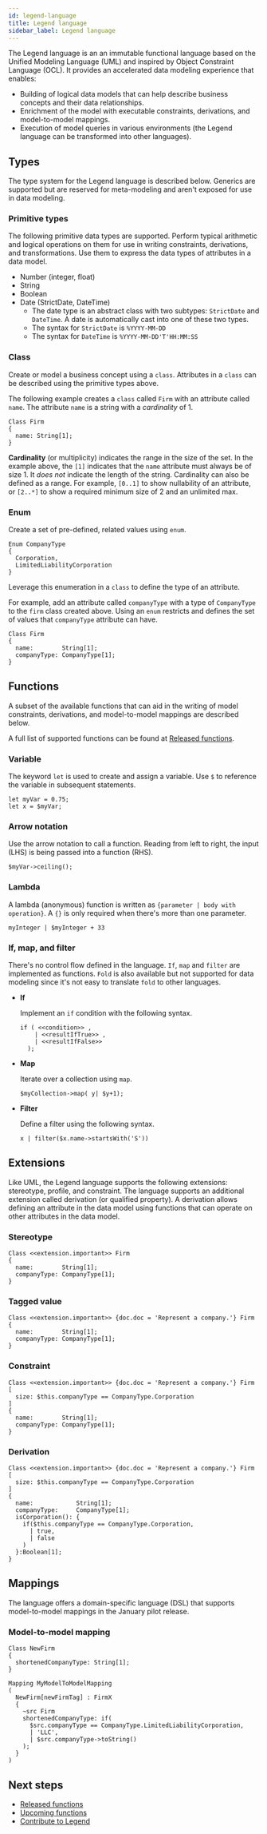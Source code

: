 ```yaml
---
id: legend-language
title: Legend language
sidebar_label: Legend language
---
```


The Legend language is an an immutable functional language based on the Unified Modeling Language (UML) and inspired by Object Constraint Language (OCL). It provides an accelerated data modeling experience that enables:

- Building of logical data models that can help describe business concepts and their data relationships.  
- Enrichment of the model with executable constraints, derivations, and model-to-model mappings.
- Execution of model queries in various environments (the Legend language can be transformed into other languages).

## Types

The type system for the Legend language is described below. Generics are supported but are reserved for meta-modeling and aren't exposed for use in data modeling.

### Primitive types

The following primitive data types are supported. Perform typical arithmetic and logical operations on them for use in writing constraints, derivations, and transformations. Use them to express the data types of attributes in a data model.

- Number (integer, float)
- String
- Boolean
- Date (StrictDate, DateTime)
  - The date type is an abstract class with two subtypes: `StrictDate` and `DateTime`. A date is automatically cast into one of these two types.
  - The syntax for `StrictDate` is `%YYYY-MM-DD`
  - The syntax for `DateTime` is `%YYYY-MM-DD'T'HH:MM:SS`

### Class

Create or model a business concept using a `class`. Attributes in a `class` can be described using the primitive types above.  

The following example creates a `class` called `Firm` with an attribute called `name`. The attribute `name` is a string with a *cardinality* of 1.

```Legend
Class Firm
{
  name: String[1];  
}
```

**Cardinality** (or multiplicity) indicates the range in the size of the set. In the example above, the `[1]` indicates that the `name` attribute must always be of size 1. It _does not_ indicate the length of the string. Cardinality can also be defined as a range. For example, `[0..1]` to show nullability of an attribute, or `[2..*]` to show a required minimum size of 2 and an unlimited max.

### Enum

Create a set of pre-defined, related values using `enum`.

```Legend
Enum CompanyType
{
  Corporation,
  LimitedLiabilityCorporation
}
```

Leverage this enumeration in a `class` to define the type of an attribute.  

For example, add an attribute called `companyType` with a type of `CompanyType` to the `firm` class created above. Using an `enum` restricts and defines the set of values that `companyType` attribute can have.

```Legend
Class Firm
{
  name:        String[1];  
  companyType: CompanyType[1];
}
```

## Functions

A subset of the available functions that can aid in the writing of model constraints, derivations, and model-to-model mappings are described below.  

A full list of supported functions can be found at [Released functions](released-functions.md).

### Variable

The keyword `let` is used to create and assign a variable. Use `$` to reference the variable in subsequent statements.

```Legend
let myVar = 0.75;
let x = $myVar;
```

### Arrow notation

Use the arrow notation to call a function. Reading from left to right, the input (LHS) is being passed into a function (RHS).

```Legend
$myVar->ceiling();
```

### Lambda

A lambda (anonymous) function is written as `{parameter | body with operation}`. A `{}` is only required when there's more than one parameter.

```Legend
myInteger | $myInteger + 33
```

### If, map, and filter

There's no control flow defined in the language. `If`, `map` and `filter` are implemented as functions. `Fold` is also available but not supported for data modeling since it's not easy to translate `fold` to other languages.

- **If**
  
  Implement an `if` condition with the following syntax.

  ```Legend
  if ( <<condition>> ,
      | <<resultIfTrue>> ,
      | <<resultIfFalse>>
    );
  ```

- **Map**

  Iterate over a collection using `map`.

  ```Legend
  $myCollection->map( y| $y+1);
  ```

- **Filter**

  Define a filter using the following syntax.

  ```Legend
  x | filter($x.name->startsWith('S'))
  ```

## Extensions

Like UML, the Legend language supports the following extensions: stereotype, profile, and constraint. The language supports an additional extension called derivation (or qualified property). A derivation allows defining an attribute in the data model using functions that can operate on other attributes in the data model.

### Stereotype

```Legend
Class <<extension.important>> Firm
{
  name:        String[1];  
  companyType: CompanyType[1];
}
```

### Tagged value

```Legend
Class <<extension.important>> {doc.doc = 'Represent a company.'} Firm
{
  name:        String[1];  
  companyType: CompanyType[1];
}
```

### Constraint

```Legend
Class <<extension.important>> {doc.doc = 'Represent a company.'} Firm
[
  size: $this.companyType == CompanyType.Corporation
]
{
  name:        String[1];  
  companyType: CompanyType[1];
}
```

### Derivation

```Legend
Class <<extension.important>> {doc.doc = 'Represent a company.'} Firm
[
  size: $this.companyType == CompanyType.Corporation
]
{
  name:            String[1];  
  companyType:     CompanyType[1];
  isCorporation(): {
    if($this.companyType == CompanyType.Corporation,
      | true,
      | false
    )
  }:Boolean[1];
}
```

## Mappings

The language offers a domain-specific language (DSL) that supports model-to-model mappings in the January pilot release.

### Model-to-model mapping

```Legend
Class NewFirm
{
  shortenedCompanyType: String[1];  
}

Mapping MyModelToModelMapping
(
  NewFirm[newFirmTag] : FirmX
  {
    ~src Firm
    shortenedCompanyType: if(
      $src.companyType == CompanyType.LimitedLiabilityCorporation,
      | 'LLC',
      | $src.companyType->toString()
    );
  }
)
```

## Next steps

- [Released functions](released-functions.md)
- [Upcoming functions](upcoming-functions.md)
- [Contribute to Legend](../contribute/contribute-to-legend.md)
